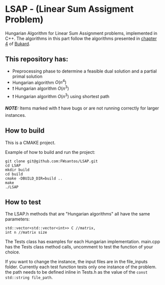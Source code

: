 # LSAP - (Linear Sum Assigment Problem)

Hungarian Algorithm for Linear Sum Assignment problems, implemented in C++. The algorithms in this part follow the algorithms presented in [chapter 4][2] of [Bukard][1].

<!-- Linearization of the Quadratic Assignment Problem for Linear Assignment Problem. -->

## This repository has:
- Preprocessing phase to determine a feasible dual solution and a partial primal solution
- Hungarian algorithm $O(n^4)$
- :exclamation: Hungarian algorithm $O(n^3)$
- :exclamation: Hungarian algorithm $O(n^3)$ using shortest path

**_NOTE:_**
Items marked with :exclamation: have bugs or are not running correctly for larger instances.

<!-- ## Repository structure -->

## How to build
This is a CMAKE project.

Example of how to build and run the project:

    git clone git@github.com:FWsantos/LSAP.git
    cd LSAP
    mkdir build
    cd build
    cmake -DBUILD_DIR=build ..
    make
    ./LSAP



## How to test

The LSAP.h methods that are "Hungarian algorithms" all have the same parameters: 

    std::vector<std::vector<int>> C //matrix,
    int n //matrix size

The Tests class has examples for each Hungarian implementation.
main.cpp has the Tests class method calls, uncomment to test the function of your choice.

If you want to change the instance, the input files are in the file_inputs folder. Currently each test function tests only one instance of the problem. the path needs to be defined inline in Tests.h as the value of the `const std::string file_path`.


<!-- - Linearization of the Quadratic Assignment Problem for Linear Assignment Problem -->

<!-- ## The Linear Assignment Problem -->

<!-- ## References -->
[1]: https://epubs.siam.org/doi/book/10.1137/1.9781611972238
[2]: https://epubs.siam.org/doi/10.1137/1.9781611972238.ch4

